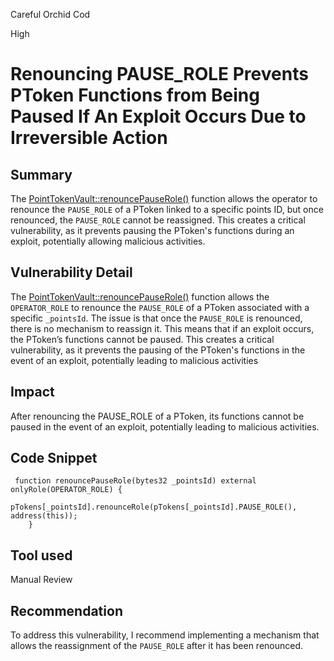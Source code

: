Careful Orchid Cod

High

# Renouncing PAUSE_ROLE Prevents PToken Functions from Being Paused If An Exploit Occurs Due to Irreversible Action

## Summary

The [PointTokenVault::renouncePauseRole()](https://github.com/sherlock-audit/2024-07-sense-points-marketplace/blob/main/point-tokenization-vault/contracts/PointTokenVault.sol#L339C4-L341C6) function allows the operator to renounce the `PAUSE_ROLE` of a PToken linked to a specific points ID, but once renounced, the `PAUSE_ROLE` cannot be reassigned. This creates a critical vulnerability, as it prevents pausing the PToken's functions during an exploit, potentially allowing malicious activities.

## Vulnerability Detail

The [PointTokenVault::renouncePauseRole()](https://github.com/sherlock-audit/2024-07-sense-points-marketplace/blob/main/point-tokenization-vault/contracts/PointTokenVault.sol#L339C4-L341C6) function allows the `OPERATOR_ROLE` to renounce the `PAUSE_ROLE` of a PToken associated with a specific `_pointsId`. The issue is that once the `PAUSE_ROLE` is renounced, there is no mechanism to reassign it. This means that if an exploit occurs, the PToken’s functions cannot be paused. This creates a critical vulnerability, as it prevents the pausing of the PToken's functions in the event of an exploit, potentially leading to malicious activities

## Impact

After renouncing the PAUSE_ROLE of a PToken, its functions cannot be paused in the event of an exploit, potentially leading to malicious activities.

## Code Snippet

```solidity
 function renouncePauseRole(bytes32 _pointsId) external onlyRole(OPERATOR_ROLE) {
        pTokens[_pointsId].renounceRole(pTokens[_pointsId].PAUSE_ROLE(), address(this));
    }
```

## Tool used

Manual Review

## Recommendation

To address this vulnerability, I recommend implementing a mechanism that allows the reassignment of the `PAUSE_ROLE` after it has been renounced.